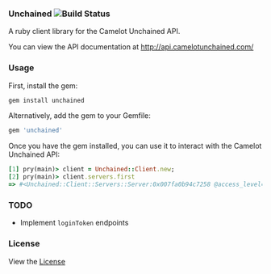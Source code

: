 ### Unchained ![Build Status](https://travis-ci.org/andrewpthorp/unchained.svg?branch=master)

A ruby client library for the Camelot Unchained API.

You can view the API documentation at http://api.camelotunchained.com/

### Usage

First, install the gem:

```ruby
gem install unchained
```

Alternatively, add the gem to your Gemfile:

```ruby
gem 'unchained'
```

Once you have the gem installed, you can use it to interact with the Camelot
Unchained API:

```ruby
[1] pry(main)> client = Unchained::Client.new;
[2] pry(main)> client.servers.first
=> #<Unchained::Client::Servers::Server:0x007fa0b94c7258 @access_level=6, @channel_id=4, @host="wyrmlingprep.camelotunchained.com", @name="WyrmlingPrep", @player_maximum=1000, @shard_id=1>
```

### TODO

- Implement `loginToken` endpoints

### License

View the [License](LICENSE.md)

